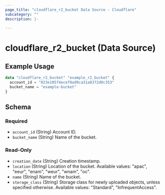 ```yaml
---
page_title: "cloudflare_r2_bucket Data Source - Cloudflare"
subcategory: ""
description: |-
  
---
```


# cloudflare_r2_bucket (Data Source)



## Example Usage

```terraform
data "cloudflare_r2_bucket" "example_r2_bucket" {
  account_id = "023e105f4ecef8ad9ca31a8372d0c353"
  bucket_name = "example-bucket"
}
```

<!-- schema generated by tfplugindocs -->
## Schema

### Required

- `account_id` (String) Account ID.
- `bucket_name` (String) Name of the bucket.

### Read-Only

- `creation_date` (String) Creation timestamp.
- `location` (String) Location of the bucket.
Available values: "apac", "eeur", "enam", "weur", "wnam", "oc".
- `name` (String) Name of the bucket.
- `storage_class` (String) Storage class for newly uploaded objects, unless specified otherwise.
Available values: "Standard", "InfrequentAccess".


